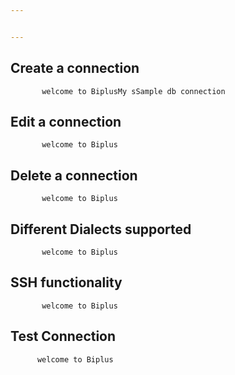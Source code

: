 ```yaml
---


---
```


<h2 id="create--a-connection">Create  a connection</h2>
<pre><code>       welcome to BiplusMy sSample db connection
</code></pre>
<h2 id="edit-a-connection">Edit a connection</h2>
<pre><code>       welcome to Biplus
</code></pre>
<h2 id="delete-a-connection">Delete a connection</h2>
<pre><code>       welcome to Biplus
</code></pre>
<h2 id="different-dialects-supported">Different Dialects supported</h2>
<pre><code>       welcome to Biplus
</code></pre>
<h2 id="ssh-functionality">SSH functionality</h2>
<pre><code>       welcome to Biplus
</code></pre>
<h2 id="test-connection">Test Connection</h2>
<pre><code>      welcome to Biplus
</code></pre>

